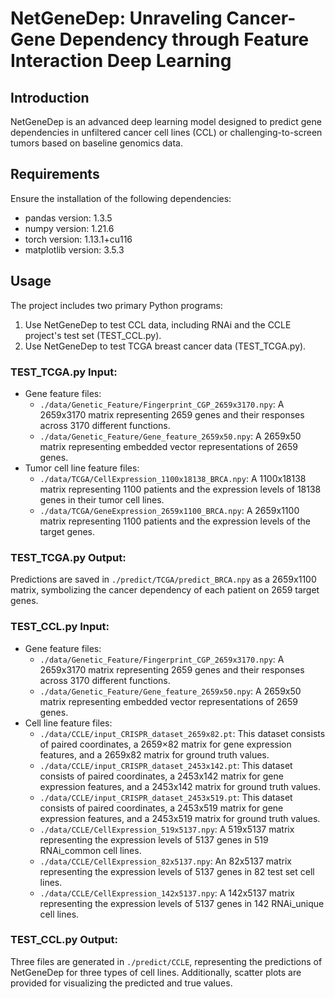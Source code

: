# NetGeneDep: Unraveling Cancer-Gene Dependency through Feature Interaction Deep Learning

## Introduction
NetGeneDep is an advanced deep learning model designed to predict gene dependencies in unfiltered cancer cell lines (CCL) or challenging-to-screen tumors based on baseline genomics data.

## Requirements
Ensure the installation of the following dependencies:
- pandas version: 1.3.5
- numpy version: 1.21.6
- torch version: 1.13.1+cu116
- matplotlib version: 3.5.3

## Usage
The project includes two primary Python programs:
1. Use NetGeneDep to test CCL data, including RNAi and the CCLE project's test set (TEST_CCL.py).
2. Use NetGeneDep to test TCGA breast cancer data (TEST_TCGA.py).

### TEST_TCGA.py Input:
- Gene feature files:
  - `./data/Genetic_Feature/Fingerprint_CGP_2659x3170.npy`: A 2659x3170 matrix representing 2659 genes and their responses across 3170 different functions.
  - `./data/Genetic_Feature/Gene_feature_2659x50.npy`: A 2659x50 matrix representing embedded vector representations of 2659 genes.
- Tumor cell line feature files:
  - `./data/TCGA/CellExpression_1100x18138_BRCA.npy`: A 1100x18138 matrix representing 1100 patients and the expression levels of 18138 genes in their tumor cell lines.
  - `./data/TCGA/GeneExpression_2659x1100_BRCA.npy`: A 2659x1100 matrix representing 1100 patients and the expression levels of the target genes.

### TEST_TCGA.py Output:
Predictions are saved in `./predict/TCGA/predict_BRCA.npy` as a 2659x1100 matrix, symbolizing the cancer dependency of each patient on 2659 target genes.

### TEST_CCL.py Input:
- Gene feature files:
  - `./data/Genetic_Feature/Fingerprint_CGP_2659x3170.npy`: A 2659x3170 matrix representing 2659 genes and their responses across 3170 different functions.
  - `./data/Genetic_Feature/Gene_feature_2659x50.npy`: A 2659x50 matrix representing embedded vector representations of 2659 genes.
- Cell line feature files:
  - `./data/CCLE/input_CRISPR_dataset_2659x82.pt`: This dataset consists of paired coordinates, a 2659×82 matrix for gene expression features, and a 2659x82 matrix for ground truth values.
  - `./data/CCLE/input_CRISPR_dataset_2453x142.pt`: This dataset consists of paired coordinates, a 2453x142 matrix for gene expression features, and a 2453x142 matrix for ground truth values.
  - `./data/CCLE/input_CRISPR_dataset_2453x519.pt`: This dataset consists of paired coordinates, a 2453x519 matrix for gene expression features, and a 2453x519 matrix for ground truth values.
  - `./data/CCLE/CellExpression_519x5137.npy`: A 519x5137 matrix representing the expression levels of 5137 genes in 519 RNAi_common cell lines.
  - `./data/CCLE/CellExpression_82x5137.npy`: An 82x5137 matrix representing the expression levels of 5137 genes in 82 test set cell lines.
  - `./data/CCLE/CellExpression_142x5137.npy`: A 142x5137 matrix representing the expression levels of 5137 genes in 142 RNAi_unique cell lines.

### TEST_CCL.py Output:
Three files are generated in `./predict/CCLE`, representing the predictions of NetGeneDep for three types of cell lines. Additionally, scatter plots are provided for visualizing the predicted and true values.
